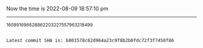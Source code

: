 Now the time is 2022-08-09 18:57:10 pm

---

<small>160891696628862203227557963218499</small>

```txt

Latest commit SHA is: b801578c82d964a23c9f8b2b0fdc72f3f7450f86
```
